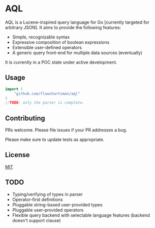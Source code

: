 # AQL

AQL is a Lucene-inspired query language for Go [currently targeted for arbitrary JSON].
It aims to provide the following features:

* Simple, recognizable syntax
* Expressive composition of boolean expressions
* Extensible user-defined operators
* A generic query front-end for multiple data sources (eventually)

It is currently in a POC state under active development.

## Usage

```go
import (
    "github.com/flowchartsman/aql"
)
//TODO: only the parser is complete.
```

## Contributing
PRs welcome. Please file issues if your PR addresses a bug.

Please make sure to update tests as appropriate.

## License
[MIT](https://choosealicense.com/licenses/mit/)

## TODO
* Typing/verifying of types in parser
* Operator-first definitions
* Pluggable string-based user-provided types
* Pluggable user-provided operators
* Flexible query backend with selectable language features (backend doesn't support clause)